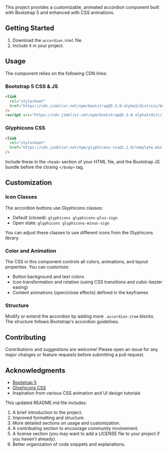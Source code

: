 This project provides a customizable, animated accordion component built with Bootstrap 5 and enhanced with CSS animations.

## Getting Started

1. Download the `accordion.html` file.
2. Include it in your project.

## Usage

The component relies on the following CDN links:

### Bootstrap 5 CSS & JS

```html
<link
  rel="stylesheet"
  href="https://cdn.jsdelivr.net/npm/bootstrap@5.3.0-alpha3/dist/css/bootstrap.min.css"
/>
<script src="https://cdn.jsdelivr.net/npm/bootstrap@5.3.0-alpha3/dist/js/bootstrap.bundle.min.js"></script>
```

### Glyphicons CSS

```html
<link
  rel="stylesheet"
  href="https://cdn.jsdelivr.net/npm/glyphicons-css@1.1.0/template.min.css"
/>
```

Include these in the `<head>` section of your HTML file, and the Bootstrap JS bundle before the closing `</body>` tag.

## Customization

### Icon Classes

The accordion buttons use Glyphicons classes:

- Default (closed): `glyphicons glyphicons-plus-sign`
- Open state: `glyphicons glyphicons-minus-sign`

You can adjust these classes to use different icons from the Glyphicons library.

### Color and Animation

The CSS in this component controls all colors, animations, and layout properties. You can customize:

- Button background and text colors
- Icon transformation and rotation (using CSS transitions and cubic-bezier easing)
- Content animations (open/close effects) defined in the keyframes

### Structure

Modify or extend the accordion by adding more `.accordion-item` blocks. The structure follows Bootstrap's accordion guidelines.

## Contributing

Contributions and suggestions are welcome! Please open an issue for any major changes or feature requests before submitting a pull request.

## Acknowledgments

- [Bootstrap 5](https://getbootstrap.com/)
- [Glyphicons CSS](https://glyphicons.com/)
- Inspiration from various CSS animation and UI design tutorials

This updated README.md file includes:

1. A brief introduction to the project.
2. Improved formatting and structure.
3. More detailed sections on usage and customization.
4. A contributing section to encourage community involvement.
5. A license section (you may want to add a LICENSE file to your project if you haven't already).
6. Better organization of code snippets and explanations.
